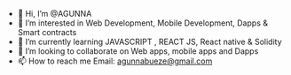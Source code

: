 - 👋 Hi, I’m @AGUNNA
- 👀 I’m interested in Web Development, Mobile Development, Dapps & Smart contracts
- 🌱 I’m currently learning JAVASCRIPT , REACT JS, React native & Solidity
- 💞️ I’m looking to collaborate on Web apps, mobile apps and Dapps
- 📫 How to reach me Email: agunnabueze@gmail.com

<!---
AGUNNA/AGUNNA is a ✨ special ✨ repository because its `README.md` (this file) appears on your GitHub profile.
You can click the Preview link to take a look at your changes.
--->
